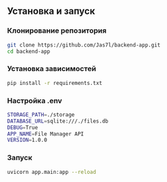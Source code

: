 ## Установка и запуск
### Клонирование репозитория
```bash
git clone https://github.com/Jas7l/backend-app.git
cd backend-app
```
### Установка зависимостей
```bash
pip install -r requirements.txt
```
### Настройка .env
```bash
STORAGE_PATH=./storage
DATABASE_URL=sqlite:///./files.db
DEBUG=True
APP_NAME=File Manager API
VERSION=1.0.0
```

### Запуск
```bash
uvicorn app.main:app --reload
```
